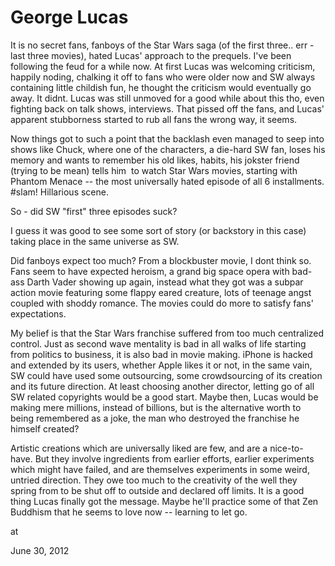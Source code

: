 # George Lucas
It is no secret fans, fanboys of the Star Wars saga (of the first three.. err - last three movies), hated Lucas' approach to the prequels. I've been following the feud for a while now. At first Lucas was welcoming criticism, happily noding, chalking it off to fans who were older now and  SW always containing  little childish fun, he thought the criticism would eventually go away. It didnt. Lucas was still unmoved for a good while about this tho, even fighting back on talk shows, interviews. That pissed off the fans, and Lucas' apparent stubborness started to rub all fans the wrong way, it seems.

Now things got to such a point that the backlash even managed to seep into shows like Chuck, where one of the characters,  a die-hard SW fan, loses his memory and wants to remember  his old likes, habits, his jokster friend (trying to be mean) tells him  to watch Star Wars movies, starting with Phantom Menace -- the most universally hated episode of all 6 installments. #slam! Hillarious scene.

So - did SW "first" three episodes suck?

I guess it was good to see some sort of story (or backstory in this case) taking place in the same universe as SW.

Did fanboys expect too much? From a blockbuster movie, I dont think so. Fans seem to have expected heroism, a grand big space opera with bad-ass Darth Vader showing up again,  instead what they got was a subpar action movie featuring  some flappy eared creature, lots of teenage angst coupled with  shoddy romance. The movies could do more to satisfy fans' expectations. 

My belief is that the Star Wars franchise suffered from too much centralized control. Just as second wave mentality is bad in all walks of life starting from politics to business, it is also bad in movie making. iPhone is hacked and extended by its users, whether Apple likes it or not, in the same vain, SW could have used some outsourcing, some crowdsourcing of its creation and its future direction. At least choosing another director, letting go of all SW related copyrights would be a good start. Maybe then, Lucas would be making mere millions, instead of billions, but is the alternative worth to being remembered as a joke, the man who destroyed the franchise he himself created?

Artistic creations which are universally liked are few, and are a nice-to-have. But they involve ingredients from earlier efforts, earlier experiments which might have failed, and are themselves experiments in some weird, untried  direction. They owe too much to the creativity of the well they spring from to be shut off to outside and declared off limits. It is a good thing Lucas finally got the message. Maybe he'll practice some of that Zen Buddhism that he seems to love now -- learning to let go. 








at

June 30, 2012















